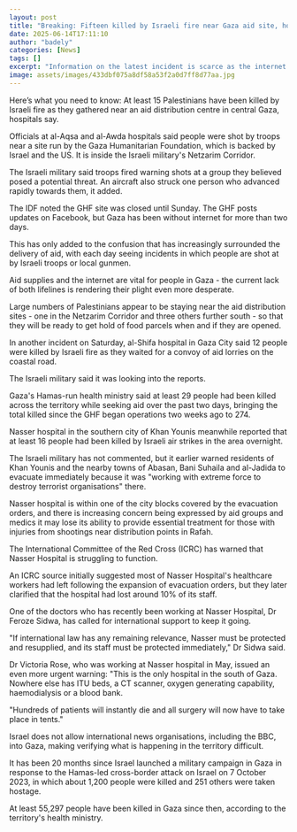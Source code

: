 ```yaml
---
layout: post
title: "Breaking: Fifteen killed by Israeli fire near Gaza aid site, hospitals say"
date: 2025-06-14T17:11:10
author: "badely"
categories: [News]
tags: []
excerpt: "Information on the latest incident is scarce as the internet has been down in Gaza for more than two days."
image: assets/images/433dbf075a8df58a53f2a0d7ff8d77aa.jpg
---
```


Here’s what you need to know: At least 15 Palestinians have been killed by Israeli fire as they gathered near an aid distribution centre in central Gaza, hospitals say. 

Officials at al-Aqsa and al-Awda hospitals said people were shot by troops near a site run by the Gaza Humanitarian Foundation, which is backed by Israel and the US. It is inside the Israeli military's Netzarim Corridor.

The Israeli military said troops fired warning shots at a group they believed posed a potential threat. An aircraft also struck one person who advanced rapidly towards them, it added.

The IDF noted the GHF site was closed until Sunday. The GHF posts updates on Facebook, but Gaza has been without internet for more than two days.

This has only added to the confusion that has increasingly surrounded the delivery of aid, with each day seeing incidents in which people are shot at by Israeli troops or local gunmen.

Aid supplies and the internet are vital for people in Gaza - the current lack of both lifelines is rendering their plight even more desperate.

Large numbers of Palestinians appear to be staying near the aid distribution sites - one in the Netzarim Corridor and three others further south - so that they will be ready to get hold of food parcels when and if they are opened.

In another incident on Saturday, al-Shifa hospital in Gaza City said 12 people were killed by Israeli fire as they waited for a convoy of aid lorries on the coastal road.

The Israeli military said it was looking into the reports.

Gaza's Hamas-run health ministry said at least 29 people had been killed across the territory while seeking aid over the past two days, bringing the total killed since the GHF began operations two weeks ago to 274.

Nasser hospital in the southern city of Khan Younis meanwhile reported that at least 16 people had been killed by Israeli air strikes in the area overnight.

The Israeli military has not commented, but it earlier warned residents of Khan Younis and the nearby towns of Abasan, Bani Suhaila and al-Jadida to evacuate immediately because it was "working with extreme force to destroy terrorist organisations" there.

Nasser hospital is within one of the city blocks covered by the evacuation orders, and there is increasing concern being expressed by aid groups and medics it may lose its ability to provide essential treatment for those with injuries from shootings near distribution points in Rafah.

The International Committee of the Red Cross (ICRC) has warned that Nasser Hospital is struggling to function.

An ICRC source initially suggested most of Nasser Hospital's healthcare workers had left following the expansion of evacuation orders, but they later clarified that the hospital had lost around 10% of its staff.

One of the doctors who has recently been working at Nasser Hospital, Dr Feroze Sidwa, has called for international support to keep it going.

"If international law has any remaining relevance, Nasser must be protected and resupplied, and its staff must be protected immediately," Dr Sidwa said.

Dr Victoria Rose, who was working at Nasser hospital in May, issued an even more urgent warning: "This is the only hospital in the south of Gaza. Nowhere else has ITU beds, a CT scanner, oxygen generating capability, haemodialysis or a blood bank.

"Hundreds of patients will instantly die and all surgery will now have to take place in tents."

Israel does not allow international news organisations, including the BBC, into Gaza, making verifying what is happening in the territory difficult.

It has been 20 months since Israel launched a military campaign in Gaza in response to the Hamas-led cross-border attack on Israel on 7 October 2023, in which about 1,200 people were killed and 251 others were taken hostage.

At least 55,297 people have been killed in Gaza since then, according to the territory's health ministry.

